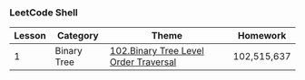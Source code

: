 ### LeetCode Shell


| Lesson | Category | Theme | Homework |
|--------| -------- | ----- | -------- |
|1|Binary Tree|[102.Binary Tree Level Order Traversal](https://leetcode.com/problems/binary-tree-level-order-traversal/description/)|102,515,637|
